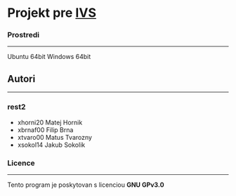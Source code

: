 # Projekt pre [IVS](https://www.fit.vut.cz/study/course/14043/.cs)

### Prostredi
---------

Ubuntu 64bit
Windows 64bit

## Autori
------

### rest2
- xhorni20 Matej Hornik 
- xbrnaf00 Filip Brna 
- xtvaro00 Matus Tvarozny 
- xsokol14 Jakub Sokolik

### Licence
-------

Tento program je poskytovan s licenciou **GNU GPv3.0**